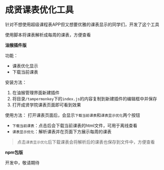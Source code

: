 # 成贤课表优化工具

针对不想使用超级课程表APP但又想要优雅的课表显示的同学们，开发了这个工具

使用脚本将课表解析成每周的课表，方便查看

**油猴插件版**

功能：
- 课表优化显示
- 下载当前课表

安装方法：
1. 在油猴管理界面新建插件
2. 将目录`/tampermonkey`下的`index.js`的内容复制到新建插件的编辑框中并保存
3. 打开成贤学院课表页面即可看到效果

使用方法：
打开课表页面后，会显示`下载当前课表`和`课表显示优化`两个按钮
- `下载当前课表`：点击后会下载当前课表的html文件，可用于离线查看
- `课表显示优化`：解析课表并在页面下方展示每周的课表

> 点击`课表显示优化`后下载课表会将解析后的课表也保存到文件中，方便查看


**npm包版**

开发中，敬请期待